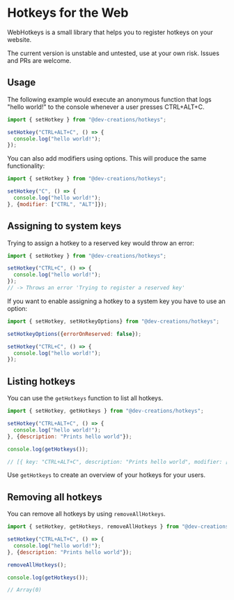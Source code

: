 # Hotkeys for the Web

WebHotkeys is a small library that helps you to register hotkeys on your website.

The current version is unstable and untested, use at your own risk. Issues and PRs are welcome.

## Usage

The following example would execute an anonymous function that logs "hello world!" to the console whenever a user presses CTRL+ALT+C.

```js
import { setHotkey } from "@dev-creations/hotkeys";

setHotkey("CTRL+ALT+C", () => {
  console.log("hello world!");
});
```

You can also add modifiers using options. This will produce the same functionality:

```js
import { setHotkey } from "@dev-creations/hotkeys";

setHotkey("C", () => {
  console.log("hello world!");
}, {modifier: ["CTRL", "ALT"]});
```

## Assigning to system keys

Trying to assign a hotkey to a reserved key would throw an error: 

```js
import { setHotkey } from "@dev-creations/hotkeys";

setHotkey("CTRL+C", () => {
  console.log("hello world!");
});
// -> Throws an error 'Trying to register a reserved key'
```

If you want to enable assigning a hotkey to a system key you have to use an option:

```js
import { setHotkey, setHotkeyOptions} from "@dev-creations/hotkeys";

setHotkeyOptions({errorOnReserved: false});

setHotkey("CTRL+C", () => {
  console.log("hello world!");
});
```

## Listing hotkeys

You can use the `getHotkeys` function to list all hotkeys. 

```js
import { setHotkey, getHotkeys } from "@dev-creations/hotkeys";

setHotkey("CTRL+ALT+C", () => {
  console.log("hello world!");
}, {description: "Prints hello world"});

console.log(getHotkeys());

// [{ key: "CTRL+ALT+C", description: "Prints hello world", modifier: ["CTRL", "ALT"], fn: ... }]
```

Use `getHotkeys` to create an overview of your hotkeys for your users.

## Removing all hotkeys

You can remove all hotkeys by using `removeAllHotkeys`.

```js
import { setHotkey, getHotkeys, removeAllHotkeys } from "@dev-creations/hotkeys";

setHotkey("CTRL+ALT+C", () => {
  console.log("hello world!");
}, {description: "Prints hello world"});

removeAllHotkeys();

console.log(getHotkeys());

// Array(0)
```